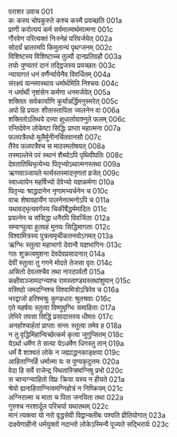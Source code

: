 पराशर उवाच	001    
कः कस्य चोपकुरुते कश्च कस्मै प्रयच्छति	001a  
प्राणी करोत्ययं कर्म सर्वमात्मार्थमात्मना	001c  
गौरवेण परित्यक्तं निःस्नेहं परिवर्जयेत्	002a  
सोदर्यं भ्रातरमपि किमुतान्यं पृथग्जनम्	002c  
विशिष्टस्य विशिष्टाच्च तुल्यौ दानप्रतिग्रहौ	003a  
तयोः पुण्यतरं दानं तद्द्विजस्य प्रयच्छतः	003c  
न्यायागतं धनं वर्णैर्न्यायेनैव विवर्धितम्	004a  
संरक्ष्यं यत्नमास्थाय धर्मार्थमिति निश्चयः	004c  
न धर्मार्थी नृशंसेन कर्मणा धनमर्जयेत्	005a  
शक्तितः सर्वकार्याणि कुर्यान्नर्द्धिमनुस्मरेत्	005c  
अपो हि प्रयतः शीतास्तापिता ज्वलनेन वा	006a  
शक्तितोऽतिथये दत्त्वा क्षुधार्तायाश्नुते फलम्	006c  
रन्तिदेवेन लोकेष्टा सिद्धिः प्राप्ता महात्मना	007a  
फलपत्रैरथो मूलैर्मुनीनर्चितवानसौ	007c  
तैरेव फलपत्रैश्च स माठरमतोषयत्	008a  
तस्माल्लेभे परं स्थानं शैब्योऽपि पृथिवीपतिः	008c  
देवतातिथिभृत्येभ्यः पितृभ्योऽथात्मनस्तथा	009a  
ऋणवाञ्जायते मर्त्यस्तस्मादनृणतां व्रजेत्	009c  
स्वाध्यायेन महर्षिभ्यो देवेभ्यो यज्ञकर्मणा	010a  
पितृभ्यः श्राद्धदानेन नृणामभ्यर्चनेन च	010c  
वाचः शेषावहार्येण पालनेनात्मनोऽपि च	011a  
यथावद्भृत्यवर्गस्य चिकीर्षेद्धर्ममादितः	011c  
प्रयत्नेन च संसिद्धा धनैरपि विवर्जिताः	012a  
सम्यग्घुत्वा हुतवहं मुनयः सिद्धिमागताः	012c  
विश्वामित्रस्य पुत्रत्वमृचीकतनयोऽगमत्	013a  
ऋग्भिः स्तुत्वा महाभागो देवान्वै यज्ञभागिनः	013c  
गतः शुक्रत्वमुशना देवदेवप्रसादनात्	014a  
देवीं स्तुत्वा तु गगने मोदते तेजसा वृतः	014c  
असितो देवलश्चैव तथा नारदपर्वतौ	015a  
कक्षीवाञ्जामदग्न्यश्च रामस्ताण्ड्यस्तथांशुमान्	015c  
वसिष्ठो जमदग्निश्च विश्वामित्रोऽत्रिरेव च	016a  
भरद्वाजो हरिश्मश्रुः कुण्डधारः श्रुतश्रवाः	016c  
एते महर्षयः स्तुत्वा विष्णुमृग्भिः समाहिताः	017a  
लेभिरे तपसा सिद्धिं प्रसादात्तस्य धीमतः	017c  
अनर्हाश्चार्हतां प्राप्ताः सन्तः स्तुत्वा तमेव ह	018a  
न तु वृद्धिमिहान्विच्छेत्कर्म कृत्वा जुगुप्सितम्	018c  
येऽर्था धर्मेण ते सत्या येऽधर्मेण धिगस्तु तान्	019a  
धर्मं वै शाश्वतं लोके न जह्याद्धनकाङ्क्षया	019c  
आहिताग्निर्हि धर्मात्मा यः स पुण्यकृदुत्तमः	020a  
वेदा हि सर्वे राजेन्द्र स्थितास्त्रिष्वग्निषु प्रभो	020c  
स चाप्यग्न्याहितो विप्रः क्रिया यस्य न हीयते	021a  
श्रेयो ह्यनाहिताग्नित्वमग्निहोत्रं न निष्क्रियम्	021c  
अग्निरात्मा च माता च पिता जनयिता तथा	022a  
गुरुश्च नरशार्दूल परिचर्या यथातथम्	022c  
मानं त्यक्त्वा यो नरो वृद्धसेवी विद्वान्क्लीबः पश्यति प्रीतियोगात्	023a  
दाक्ष्येणाहीनो धर्मयुक्तो नदान्तो लोकेऽस्मिन्वै पूज्यते सद्भिरार्यः	023c  

